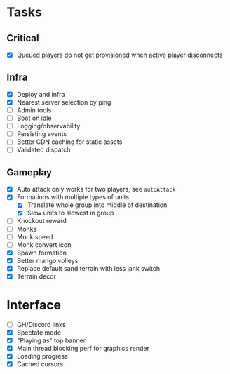 Tasks
===

## Critical

- [x] Queued players do not get provisioned when active player disconnects

## Infra

- [x] Deploy and infra
- [x] Nearest server selection by ping
- [ ] Admin tools
- [ ] Boot on idle
- [ ] Logging/observability
- [ ] Persisting events
- [ ] Better CDN caching for static assets
- [ ] Validated dispatch

## Gameplay

- [x] Auto attack only works for two players, see `autoAttack`
- [x] Formations with multiple types of units
  - [x] Translate whole group into middle of destination
  - [x] Slow units to slowest in group
- [ ] Knockout reward
- [ ] Monks
- [ ] Monk speed
- [ ] Monk convert icon
- [x] Spawn formation
- [x] Better mango volleys
- [x] Replace default sand terrain with less jank switch
- [x] Terrain decor

# Interface

- [ ] GH/Discord links
- [x] Spectate mode
- [x] "Playing as" top banner
- [x] Main thread blocking perf for graphics render
- [x] Loading progress
- [x] Cached cursors
